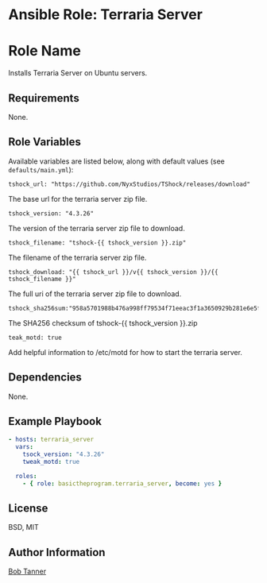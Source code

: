 # Ansible Role: Terraria Server

# Role Name #
Installs Terraria Server on Ubuntu servers.

## Requirements ##
None.

## Role Variables ##
Available variables are listed below, along with default values (see `defaults/main.yml`):

    tshock_url: "https://github.com/NyxStudios/TShock/releases/download"

The base url for the terraria server zip file.

    tshock_version: "4.3.26"

The version of the terraria server zip file to download.

    tshock_filename: "tshock-{{ tshock_version }}.zip"

The filename of the terraria server zip file.

    tshock_download: "{{ tshock_url }}/v{{ tshock_version }}/{{ tshock_filename }}"

The full uri of the terraria server zip file to download.

    tshock_sha256sum:"958a5701988b476a998ff79534f71eeac3f1a3650929b281e6e5ff0fb1a14f9b"

The SHA256 checksum of tshock-{{ tshock_version }}.zip

    teak_motd: true

Add helpful information to /etc/motd for how to start the terraria server.

## Dependencies ##
None.

## Example Playbook ##
```yaml
- hosts: terraria_server
  vars:
    tsock_version: "4.3.26"
    tweak_motd: true

  roles:
    - { role: basictheprogram.terraria_server, become: yes }
```

## License ##
BSD, MIT

## Author Information ##
[Bob Tanner](https://github.com/basictheprogram)

